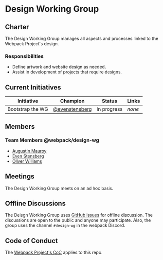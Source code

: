 # Design Working Group

## Charter

The Design Working Group manages all aspects and processes linked to the Webpack Project's design.

### Responsibilities

- Define artwork and website design as needed.
- Assist in development of projects that require designs.

## Current Initiatives

| Initiative | Champion | Status | Links |
|------------|----------|--------|-------|
| Bootstrap the WG | [@evenstensberg](https://github.com/eventensberg) | In progress | _none_ |

## Members

### Team Members @webpack/design-wg

- [Augustin Mauroy](https://github.com/augustinmauroy)
- [Even Stensberg](https://github.com/evenstensberg)
- [Oliver Williams](https://github.com/o-t-w)

## Meetings

The Design Working Group meets on an ad hoc basis.

## Offline Discussions

The Deisgn Working Group uses [GitHub issues](https://github.com/webpack/design-wg/issues) for offline discussion. The discussions are open to the public and anyone may participate. Also, the group uses the channel `#design-wg` in the webpack Discord.

## Code of Conduct

The [Webpack Project's CoC](https://github.com/webpack/webpack/blob/main/CODE_OF_CONDUCT.md) applies to this repo.
